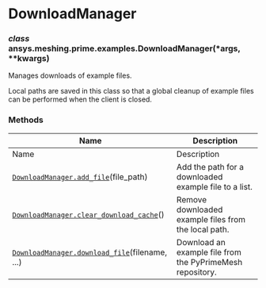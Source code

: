 # DownloadManager

<a id="ansys.meshing.prime.examples.DownloadManager"></a>

### *class* ansys.meshing.prime.examples.DownloadManager(\*args, \*\*kwargs)

Manages downloads of example files.

Local paths are saved in this class so that a global cleanup
of example files can be performed when the client is closed.

<!-- !! processed by numpydoc !! -->

### Methods

| Name | Description |
|------------------------------------------------------------------------------------------------------------------------------------------------------------------------------------|-----------------------------------------------------------|
| Name | Description |
| [`DownloadManager.add_file`](ansys.meshing.prime.examples.DownloadManager.add_file.md#ansys.meshing.prime.examples.DownloadManager.add_file)(file_path)                            | Add the path for a downloaded example file to a list.     |
| [`DownloadManager.clear_download_cache`](ansys.meshing.prime.examples.DownloadManager.clear_download_cache.md#ansys.meshing.prime.examples.DownloadManager.clear_download_cache)() | Remove downloaded example files from the local path.      |
| [`DownloadManager.download_file`](ansys.meshing.prime.examples.DownloadManager.download_file.md#ansys.meshing.prime.examples.DownloadManager.download_file)(filename, ...)         | Download an example file from the PyPrimeMesh repository. |
<!-- vale on -->